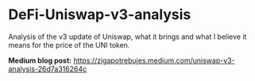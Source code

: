# DeFi-Uniswap-v3-analysis

Analysis of the v3 update of Uniswap, what it brings and what I believe it means for the price of the UNI token.

**Medium blog post:** https://zigapotrebujes.medium.com/uniswap-v3-analysis-26d7a316264c
